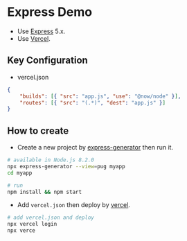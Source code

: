 # Express Demo

- Use [Express](http://expressjs.com/) 5.x.
- Use [Vercel](https://vercel.com/).

## Key Configuration

- vercel.json
```json
{
    "builds": [{ "src": "app.js", "use": "@now/node" }],
    "routes": [{ "src": "(.*)", "dest": "app.js" }]
}
```

## How to create

- Create a new project by [express-generator](https://github.com/expressjs/generator) then run it.

```bash
# available in Node.js 8.2.0
npx express-generator --view=pug myapp
cd myapp

# run
npm install && npm start
```

- Add `vercel.json` then deploy by [vercel](https://github.com/vercel/vercel).

```bash
# add vercel.json and deploy
npx vercel login
npx verce
```
